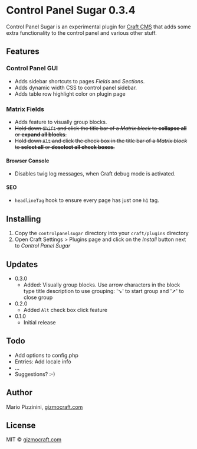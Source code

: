# Control Panel Sugar 0.3.4

Control Panel Sugar is an experimental plugin for [Craft CMS](https://craftcms.com/) that adds some extra functionality to the control panel and various other stuff.

## Features

### Control Panel GUI

* Adds sidebar shortcuts to pages _Fields_ and _Sections_.
* Adds dynamic width CSS to control panel sidebar.
* Adds table row highlight color on plugin page

### Matrix Fields

* Adds feature to visually group blocks.
* ~~Hold down `Shift` and click the title bar of a _Matrix block_ to **collapse all** or **expand all blocks**.~~
* ~~Hold down `Alt` and click the check box in the title bar of a _Matrix block_ to **select all** or **deselect all check boxes**.~~

#### Browser Console

* Disables twig log messages, when Craft debug mode is activated.

#### SEO

* `headlineTag` hook to ensure every page has just one `h1` tag.

## Installing

1. Copy the `controlpanelsugar` directory into your `craft/plugins` directory
1. Open Craft Settings > Plugins page and click on the _Install_ button next to _Control Panel Sugar_

## Updates

* 0.3.0
  * Added: Visually group blocks. Use arrow characters in the block type title description to use grouping: '➘' to start group and '➚' to close group
* 0.2.0
  * Added `Alt` check box click feature
* 0.1.0
  * Initial release

## Todo

* Add options to config.php
* Entries: Add locale info
* …
* Suggestions? :-)

## Author

Mario Pizzinini, [gizmocraft.com](https://gizmocraft.com/)

## License

MIT © [gizmocraft.com](https://gizmocraft.com/)